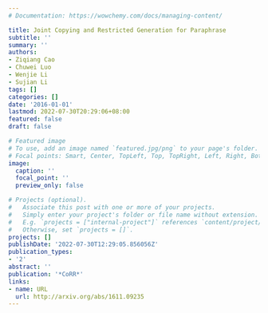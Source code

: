 ```yaml
---
# Documentation: https://wowchemy.com/docs/managing-content/

title: Joint Copying and Restricted Generation for Paraphrase
subtitle: ''
summary: ''
authors:
- Ziqiang Cao
- Chuwei Luo
- Wenjie Li
- Sujian Li
tags: []
categories: []
date: '2016-01-01'
lastmod: 2022-07-30T20:29:06+08:00
featured: false
draft: false

# Featured image
# To use, add an image named `featured.jpg/png` to your page's folder.
# Focal points: Smart, Center, TopLeft, Top, TopRight, Left, Right, BottomLeft, Bottom, BottomRight.
image:
  caption: ''
  focal_point: ''
  preview_only: false

# Projects (optional).
#   Associate this post with one or more of your projects.
#   Simply enter your project's folder or file name without extension.
#   E.g. `projects = ["internal-project"]` references `content/project/deep-learning/index.md`.
#   Otherwise, set `projects = []`.
projects: []
publishDate: '2022-07-30T12:29:05.856056Z'
publication_types:
- '2'
abstract: ''
publication: '*CoRR*'
links:
- name: URL
  url: http://arxiv.org/abs/1611.09235
---
```

